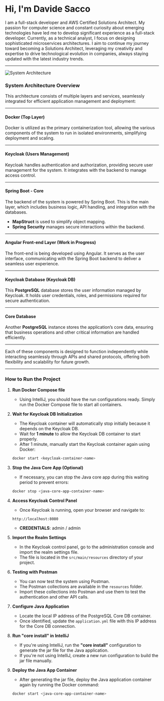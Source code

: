 # Hi, I'm Davide Sacco

I am a full-stack developer and AWS Certified Solutions Architect. My passion for computer science and constant curiosity about emerging technologies have led me to develop significant experience as a full-stack developer. Currently, as a technical analyst, I focus on designing sophisticated microservices architectures. I aim to continue my journey toward becoming a Solutions Architect, leveraging my creativity and expertise to drive technological evolution in companies, always staying updated with the latest industry trends.

---

![System Architecture](https://github.com/user-attachments/assets/1172ec9a-ad69-421c-97a8-eb051f030db3)

### System Architecture Overview

This architecture consists of multiple layers and services, seamlessly integrated for efficient application management and deployment:

---

#### **Docker (Top Layer)**  
Docker is utilized as the primary containerization tool, allowing the various components of the system to run in isolated environments, simplifying deployment and scaling.

---

#### **Keycloak (Users Management)**  
Keycloak handles authentication and authorization, providing secure user management for the system. It integrates with the backend to manage access control.

---

#### **Spring Boot - Core**  
The backend of the system is powered by Spring Boot. This is the main layer, which includes business logic, API handling, and integration with the databases.  
- **MapStruct** is used to simplify object mapping.  
- **Spring Security** manages secure interactions within the backend.

---

#### **Angular Front-end Layer (Work in Progress)**  
The front-end is being developed using Angular. It serves as the user interface, communicating with the Spring Boot backend to deliver a seamless user experience.

---

#### **Keycloak Database (Keycloak DB)**  
This **PostgreSQL** database stores the user information managed by Keycloak. It holds user credentials, roles, and permissions required for secure authentication.

---

#### **Core Database**  
Another **PostgreSQL** instance stores the application’s core data, ensuring that business operations and other critical information are handled efficiently.

---

Each of these components is designed to function independently while interacting seamlessly through APIs and shared protocols, offering both flexibility and scalability for future growth.

---

### How to Run the Project

1. **Run Docker Compose file**  
   - Using IntelliJ, you should have the run configurations ready. Simply run the Docker Compose file to start all containers.

2. **Wait for Keycloak DB Initialization**  
   - The Keycloak container will automatically stop initially because it depends on the Keycloak DB.  
   - Wait for **1 minute** to allow the Keycloak DB container to start properly.  
   - After 1 minute, manually start the Keycloak container again using Docker:
   ```bash
   docker start <keycloak-container-name>
   ```
3. **Stop the Java Core App (Optional)**  
   - If necessary, you can stop the Java core app during this waiting period to prevent errors:
   ```bash
   docker stop <java-core-app-container-name>
4. **Access Keycloak Control Panel**  
   - Once Keycloak is running, open your browser and navigate to:
   ```bash
   http://localhost:8080
   ```
    - **CREDENTIALS**: admin / admin
5. **Import the Realm Settings**  
   - In the Keycloak control panel, go to the administration console and import the realm settings file.  
   - The file is located in the `src/main/resources` directory of your project.

6. **Testing with Postman**  
   - You can now test the system using Postman.  
   - The Postman collections are available in the `resources` folder.  
   - Import these collections into Postman and use them to test the authentication and other API calls.

7. **Configure Java Application**  
   - Locate the local IP address of the PostgreSQL Core DB container.  
   - Once identified, update the `application.yml` file with this IP address for the Core DB connection.

8. **Run "core install" in IntelliJ**  
   - If you're using IntelliJ, run the **"core install"** configuration to generate the jar file for the Java application.  
   - If you're not using IntelliJ, create a new run configuration to build the jar file manually.

9. **Deploy the Java App Container**  
   - After generating the jar file, deploy the Java application container again by running the Docker command:
   ```bash
   docker start <java-core-app-container-name>
    ```

